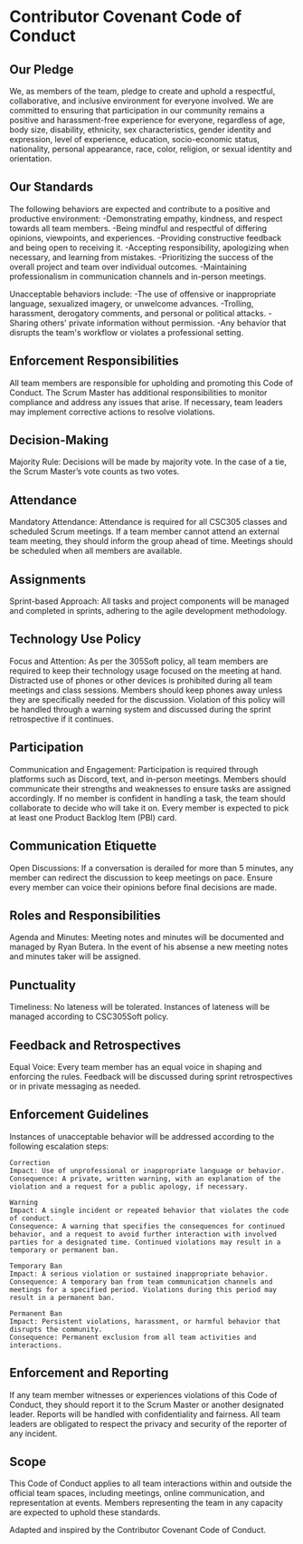 # Contributor Covenant Code of Conduct

## Our Pledge

We, as members of the team, pledge to create and uphold a respectful, collaborative, and inclusive environment 
for everyone involved. We are committed to ensuring that participation in our community remains a positive and 
harassment-free experience for everyone, regardless of age, body size, disability, ethnicity, sex characteristics, 
gender identity and expression, level of experience, education, socio-economic status, nationality, personal appearance, 
race, color, religion, or sexual identity and orientation.

## Our Standards

The following behaviors are expected and contribute to a positive and productive environment:
-Demonstrating empathy, kindness, and respect towards all team members.
-Being mindful and respectful of differing opinions, viewpoints, and experiences.
-Providing constructive feedback and being open to receiving it.
-Accepting responsibility, apologizing when necessary, and learning from mistakes.
-Prioritizing the success of the overall project and team over individual outcomes.
-Maintaining professionalism in communication channels and in-person meetings.

Unacceptable behaviors include:
-The use of offensive or inappropriate language, sexualized imagery, or unwelcome advances.
-Trolling, harassment, derogatory comments, and personal or political attacks.
-Sharing others' private information without permission.
-Any behavior that disrupts the team's workflow or violates a professional setting.

## Enforcement Responsibilities

All team members are responsible for upholding and promoting this Code of Conduct. The Scrum Master has additional 
responsibilities to monitor compliance and address any issues that arise. If necessary, team leaders may implement 
corrective actions to resolve violations.

## Decision-Making

Majority Rule: Decisions will be made by majority vote. In the case of a tie, the Scrum Master’s vote counts as two votes.

## Attendance

Mandatory Attendance: Attendance is required for all CSC305 classes and scheduled Scrum meetings. If a team member cannot 
attend an external team meeting, they should inform the group ahead of time. Meetings should be scheduled when all members 
are available.

## Assignments

Sprint-based Approach: All tasks and project components will be managed and completed in sprints, adhering to the agile 
development methodology.

## Technology Use Policy

Focus and Attention: As per the 305Soft policy, all team members are required to keep their technology usage focused on the meeting 
at hand. Distracted use of phones or other devices is prohibited during all team meetings and class sessions. Members should keep
phones away unless they are specifically needed for the discussion. Violation of this policy will be handled through a warning system 
and discussed during the sprint retrospective if it continues.

## Participation

Communication and Engagement: Participation is required through platforms such as Discord, text, and in-person meetings. 
Members should communicate their strengths and weaknesses to ensure tasks are assigned accordingly. If no member is confident 
in handling a task, the team should collaborate to decide who will take it on. Every member is expected to pick at least one 
Product Backlog Item (PBI) card.

## Communication Etiquette

Open Discussions: If a conversation is derailed for more than 5 minutes, any member can redirect the discussion to keep 
meetings on pace. Ensure every member can voice their opinions before final decisions are made.

## Roles and Responsibilities

Agenda and Minutes: Meeting notes and minutes will be documented and managed by Ryan Butera.  In the event of his absense
a new meeting notes and minutes taker will be assigned.

## Punctuality

Timeliness: No lateness will be tolerated. Instances of lateness will be managed according to CSC305Soft policy.

## Feedback and Retrospectives

Equal Voice: Every team member has an equal voice in shaping and enforcing the rules. Feedback will be discussed during 
sprint retrospectives or in private messaging as needed.

## Enforcement Guidelines
Instances of unacceptable behavior will be addressed according to the following escalation steps:

    Correction
    Impact: Use of unprofessional or inappropriate language or behavior.
    Consequence: A private, written warning, with an explanation of the violation and a request for a public apology, if necessary.

    Warning
    Impact: A single incident or repeated behavior that violates the code of conduct.
    Consequence: A warning that specifies the consequences for continued behavior, and a request to avoid further interaction with involved parties for a designated time. Continued violations may result in a temporary or permanent ban.

    Temporary Ban
    Impact: A serious violation or sustained inappropriate behavior.
    Consequence: A temporary ban from team communication channels and meetings for a specified period. Violations during this period may result in a permanent ban.

    Permanent Ban
    Impact: Persistent violations, harassment, or harmful behavior that disrupts the community.
    Consequence: Permanent exclusion from all team activities and interactions.

## Enforcement and Reporting

If any team member witnesses or experiences violations of this Code of Conduct, they should report it to the Scrum Master or another designated leader. 
Reports will be handled with confidentiality and fairness. 
All team leaders are obligated to respect the privacy and security of the reporter of any incident.

## Scope
This Code of Conduct applies to all team interactions within and outside the official team spaces, including meetings, online communication, and representation at events. 
Members representing the team in any capacity are expected to uphold these standards.

Adapted and inspired by the Contributor Covenant Code of Conduct.
